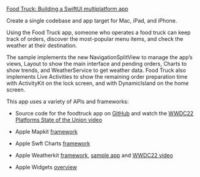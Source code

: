 [Food Truck: Building a SwiftUI multiplatform app](https://developer.apple.com/documentation/swiftui/food_truck_building_a_swiftui_multiplatform_app)

Create a single codebase and app target for Mac, iPad, and iPhone.

Using the Food Truck app, someone who operates a food truck can keep track of orders, discover the most-popular menu items, and check the weather at their destination. 

The sample implements the new NavigationSplitView to manage the app’s views, Layout to show the main interface and pending orders, Charts to show trends, and WeatherService to get weather data. Food Truck also implements Live Activities to show the remaining order preparation time with ActivityKit on the lock screen, and with DynamicIsland on the home screen.

This app uses a variety of APIs and frameworks:

* Source code for the foodtruck app on [GitHub](https://github.com/apple/sample-food-truck) and watch the [WWDC22 Platforms State of the Union video](https://developer.apple.com/videos/play/wwdc2022/102/)

* Apple Mapkit [framework](https://developer.apple.com/documentation/mapkit)

* Apple Swft Charts [framework](https://developer.apple.com/documentation/charts)
  
* Apple Weatherkit [framework](https://developer.apple.com/documentation/WeatherKit), [sample app](https://developer.apple.com/documentation/weatherkit/fetching_weather_forecasts_with_weatherkit) and [WWDC22 video](https://developer.apple.com/wwdc22/10003/)

* Apple Widgets [overview](https://developer.apple.com/widgets/)
